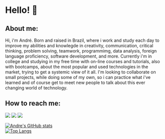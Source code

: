 # Hello! 👋

## About me:
<p>
Hi, i'm André. Born and raised in Brazil, where i work and study each day to improve my abilities and knowlegde in creativity, communication, critical thinking, problem solving, teamwork, programmimg, data analysis, foreign language proficiency, software development, and more. Currently i'm  in college and studying in my free time with on-line courses and tutorials, also with bootcamps, about the most popular and used technologies in the market, trying to get a systemic view of it all. I'm looking to collaborate on small projects, while doing some of my own, so i can practice what i've learned and of course get to meet new people to talk about this ever changing world of technology.
</p>


## How to reach me:

<a href = "mailto:rjai.neto@gmail.com"><img src="https://img.shields.io/badge/-Gmail-%23333?style=for-the-badge&logo=gmail&logoColor=white" target="_blank"></a>
<a href="https://instagram.com/rojaiandre" target="_blank"><img src="https://img.shields.io/badge/-Instagram-%23E4405F?style=for-the-badge&logo=instagram&logoColor=white" target="_blank"></a>
<a href="https://www.linkedin.com/in/andr%C3%A9-rojai-705751253/" target="_blank"><img src="https://img.shields.io/badge/-LinkedIn-%230077B5?style=for-the-badge&logo=linkedin&logoColor=white" target="_blank"></a> 

[![Andre's GitHub stats](https://github-readme-stats.vercel.app/api?username=iajor&theme=vue-dark&include_all_commits=true&show_icons=true)](https://github.com/anuraghazra/github-readme-stats)
<br>
[![Top Langs](https://github-readme-stats.vercel.app/api/top-langs/?username=iajor&theme=vue-dark&hide_progress=true)](https://github.com/anuraghazra/github-readme-stats)






